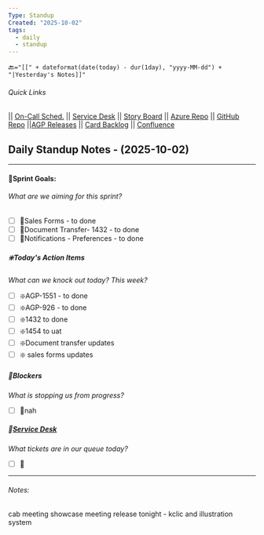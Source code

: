 ```yaml
---
Type: Standup
Created: "2025-10-02"
tags:
  - daily
  - standup
---
```

🔙`="[[" + dateformat(date(today) - dur(1day), "yyyy-MM-dd") + "|Yesterday's Notes]]"` 
###### Quick Links
|| [On-Call Sched.](https://itkcl.atlassian.net/jira/ops/who-is-on-call) 
|| [Service Desk](https://itkcl.atlassian.net/jira/servicedesk/projects/ITS/queues/custom/220) 
|| [Story Board](https://itkcl.atlassian.net/jira/software/c/projects/AGP/boards/86) 
|| [Azure Repo](https://devops.kclife.net/Applications) 
|| [GitHub Repo](https://github.com/kclife-it)
||[AGP Releases](https://itkcl.atlassian.net/projects/AGP?selectedItem=com.atlassian.jira.jira-projects-plugin%3Arelease-page) 
|| [Card Backlog](https://itkcl.atlassian.net/jira/software/c/projects/AGP/boards/86/backlog) 
|| [Confluence](https://itkcl.atlassian.net/wiki/home) 

## Daily Standup Notes - (2025-10-02)
---
#### 🔁Sprint Goals: 
###### *What are we aiming for this sprint?* 
- [ ] 🔁Sales Forms - to done
- [ ] 🔁Document Transfer- 1432 - to done
- [ ] 🔁Notifications - Preferences - to done

##### ❇️Today's Action Items
*What can we knock out today? This week?*
- [ ] ❇️AGP-1551 - to done
- [ ] ❇️AGP-926 - to done
- [ ] ❇️1432 to done
- [ ] ❇️1454 to uat
- [ ] ❇️Document transfer updates
- [ ] ❇️ sales forms updates

##### 🚫Blockers
*What is stopping us from progress?*
- [ ] 🚫nah

##### 🎫[Service Desk](https://itkcl.atlassian.net/jira/software/c/projects/AGP/boards/86)
*What tickets are in our queue today?*
- [ ] 🎫

---
###### Notes:
cab meeting
showcase meeting
release tonight - kclic and illustration system
